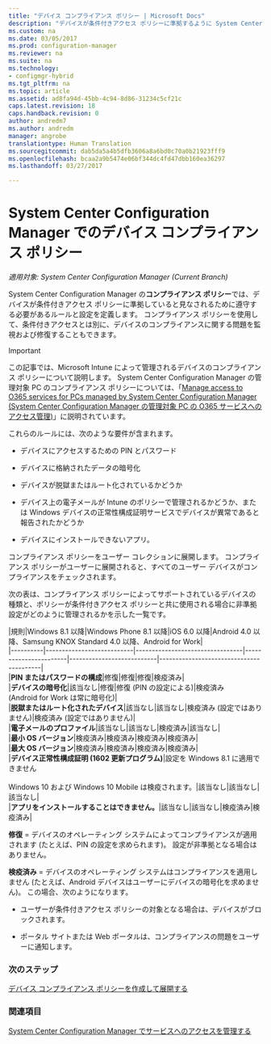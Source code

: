 ```yaml
---
title: "デバイス コンプライアンス ポリシー | Microsoft Docs"
description: "デバイスが条件付きアクセス ポリシーに準拠するように System Center Configuration Manager でコンプライアンス ポリシーを管理する方法について説明します。"
ms.custom: na
ms.date: 03/05/2017
ms.prod: configuration-manager
ms.reviewer: na
ms.suite: na
ms.technology:
- configmgr-hybrid
ms.tgt_pltfrm: na
ms.topic: article
ms.assetid: ad8fa94d-45bb-4c94-8d86-31234c5cf21c
caps.latest.revision: 18
caps.handback.revision: 0
author: andredm7
ms.author: andredm
manager: angrobe
translationtype: Human Translation
ms.sourcegitcommit: dab5da5a4b5dfb3606a8a6bd0c70a0b21923fff9
ms.openlocfilehash: bcaa2a9b5474e06bf344dc4fd47dbb160ea36297
ms.lasthandoff: 03/27/2017

---
```

# <a name="device-compliance-policies-in-system-center-configuration-manager"></a>System Center Configuration Manager でのデバイス コンプライアンス ポリシー

*適用対象: System Center Configuration Manager (Current Branch)*

System Center Configuration Manager の**コンプライアンス ポリシー**では、デバイスが条件付きアクセス ポリシーに準拠していると見なされるために遵守する必要があるルールと設定を定義します。 コンプライアンス ポリシーを使用して、条件付きアクセスとは別に、デバイスのコンプライアンスに関する問題を監視および修復することもできます。  


> [!IMPORTANT]  
>  この記事では、Microsoft Intune によって管理されるデバイスのコンプライアンス ポリシーについて説明します。    System Center Configuration Manager の管理対象 PC のコンプライアンス ポリシーについては、「[Manage access to O365 services for PCs managed by System Center Configuration Manager (System Center Configuration Manager の管理対象 PC の O365 サービスへのアクセス管理)](../../protect/deploy-use/manage-access-to-o365-services-for-pcs-managed-by-sccm.md)」に説明されています。  

 これらのルールには、次のような要件が含まれます。  

-   デバイスにアクセスするための PIN とパスワード

-   デバイスに格納されたデータの暗号化

-   デバイスが脱獄またはルート化されているかどうか  

-   デバイス上の電子メールが Intune のポリシーで管理されるかどうか、または Windows デバイスの正常性構成証明サービスでデバイスが異常であると報告されたかどうか
-   デバイスにインストールできないアプリ。


 コンプライアンス ポリシーをユーザー コレクションに展開します。 コンプライアンス ポリシーがユーザーに展開されると、すべてのユーザー デバイスがコンプライアンスをチェックされます。  

 次の表は、コンプライアンス ポリシーによってサポートされているデバイスの種類と、ポリシーが条件付きアクセス ポリシーと共に使用される場合に非準拠設定がどのように管理されるかを示した一覧です。  

|規則|Windows 8.1 以降|Windows Phone 8.1 以降|iOS 6.0 以降|Android 4.0 以降、Samsung KNOX Standard 4.0 以降、Android for Work|  
|----------|---------------------------|---------------------------------|-----------------------|---------------------------|-----------------------------------------|  
|**PIN またはパスワードの構成**|修復|修復|修復|検疫済み|  
|**デバイスの暗号化**|該当なし|修復|修復 (PIN の設定による)|検疫済み<br>(Android for Work は常に暗号化)|  
|**脱獄またはルート化されたデバイス**|該当なし|該当なし|検疫済み (設定ではありません)|検疫済み (設定ではありません)|  
|**電子メールのプロファイル**|該当なし|該当なし|検疫済み|該当なし|  
|**最小 OS バージョン**|検疫済み|検疫済み|検疫済み|検疫済み|  
|**最大 OS バージョン**|検疫済み|検疫済み|検疫済み|検疫済み|  
|**デバイス正常性構成証明 (1602 更新プログラム)**|設定を Windows 8.1 に適用できません<br /><br /> Windows 10 および Windows 10 Mobile は検疫されます。|該当なし|該当なし|該当なし|  
|**アプリをインストールすることはできません。**|該当なし|該当なし|検疫済み|検疫済み|

 **修復** = デバイスのオペレーティング システムによってコンプライアンスが適用されます (たとえば、PIN の設定を求められます)。  設定が非準拠となる場合はありません。  

 **検疫済み** = デバイスのオペレーティング システムはコンプライアンスを適用しません (たとえば、Android デバイスはユーザーにデバイスの暗号化を求めません)。  この場合、次のようになります。  

-   ユーザーが条件付きアクセス ポリシーの対象となる場合は、デバイスがブロックされます。  

-   ポータル サイトまたは Web ポータルは、コンプライアンスの問題をユーザーに通知します。  


### <a name="next-steps"></a>次のステップ  
[デバイス コンプライアンス ポリシーを作成して展開する](create-compliance-policy.md)
### <a name="see-also"></a>関連項目  
 [System Center Configuration Manager でサービスへのアクセスを管理する](../../protect/deploy-use/manage-access-to-services.md)


